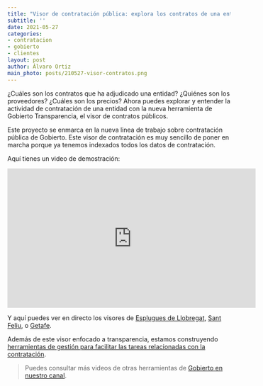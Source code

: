 ```yaml
---
title: "Visor de contratación pública: explora los contratos de una entidad"
subtitle: ''
date: 2021-05-27
categories:
- contratacion
- gobierto
- clientes
layout: post
author: Álvaro Ortiz
main_photo: posts/210527-visor-contratos.png
---
```


¿Cuáles son los contratos que ha adjudicado una entidad? ¿Quiénes son los proveedores? ¿Cuáles son los precios? Ahora puedes explorar y entender la actividad de contratación de una entidad con la nueva herramienta de Gobierto Transparencia, el visor de contratos públicos.

Este proyecto se enmarca en la nueva linea de trabajo sobre contratación pública de Gobierto. Este visor de contratación es muy sencillo de poner en marcha porque ya tenemos indexados todos los datos de contratación.

Aquí tienes un video de demostración:

<div class="video_wrapper">
  <iframe width="560" height="315" src="https://www.youtube.com/embed/YRcXURhW8EU" frameborder="0" allow="autoplay; encrypted-media" allowfullscreen></iframe>
</div>

Y aquí puedes ver en directo los visores de [Esplugues de Llobregat](https://portalobert.esplugues.cat/visualizaciones/contratos), [Sant Feliu](https://pressupost.santfeliu.cat/visualizaciones/contratos), o [Getafe](https://gobiernoabierto.getafe.es/visualizaciones/contratos).

Además de este visor enfocado a transparencia, estamos construyendo [herramientas de gestión para facilitar las tareas relacionadas con la contratación](/blog/20210527-gobierto-contratacion.html).

> Puedes consultar más videos de otras herramientas de [Gobierto en nuestro canal](https://www.youtube.com/playlist?list=PLKRQJhbsUYhNI-8w_bLsn0cSGYja2c7NV).
